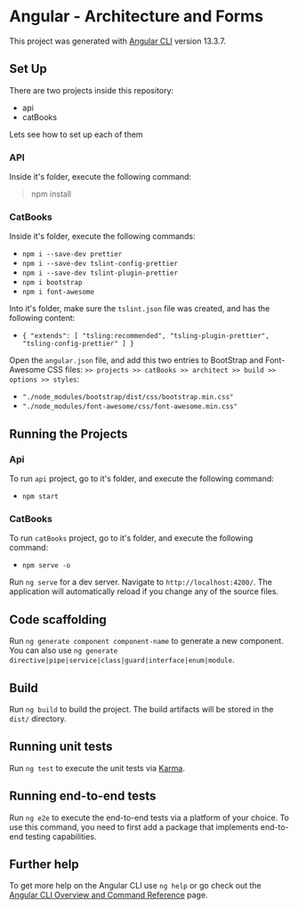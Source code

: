 # Angular - Architecture and Forms

This project was generated with [Angular CLI](https://github.com/angular/angular-cli) version 13.3.7.

## Set Up

There are two projects inside this repository:
 - api
 - catBooks


Lets see how to set up each of them

### API

Inside it's folder, execute the following command:
> npm install

### CatBooks

Inside it's folder, execute the following commands:
- `npm i --save-dev prettier`
- `npm i --save-dev tslint-config-prettier`
- `npm i --save-dev tslint-plugin-prettier`
- `npm i bootstrap`
- `npm i font-awesome`

Into it's folder, make sure the `tslint.json` file was created, and has the following content:
- ``{
  "extends": [
    "tsling:recommended",
    "tsling-plugin-prettier",
    "tsling-config-prettier"
  ]
}``

Open the `angular.json` file, and add this two entries to BootStrap and Font-Awesome CSS files:
`>> projects >> catBooks >> architect >> build >> options >> styles`:
- `"./node_modules/bootstrap/dist/css/bootstrap.min.css"`
- `"./node_modules/font-awesome/css/font-awesome.min.css"`

## Running the Projects

### Api

To run `api` project, go to it's folder, and execute the following command:
- `npm start`

### CatBooks

To run `catBooks` project, go to it's folder, and execute the following command:
- `npm serve -o`


Run `ng serve` for a dev server. Navigate to `http://localhost:4200/`. The application will automatically reload if you change any of the source files.

## Code scaffolding

Run `ng generate component component-name` to generate a new component. You can also use `ng generate directive|pipe|service|class|guard|interface|enum|module`.

## Build

Run `ng build` to build the project. The build artifacts will be stored in the `dist/` directory.

## Running unit tests

Run `ng test` to execute the unit tests via [Karma](https://karma-runner.github.io).

## Running end-to-end tests

Run `ng e2e` to execute the end-to-end tests via a platform of your choice. To use this command, you need to first add a package that implements end-to-end testing capabilities.

## Further help

To get more help on the Angular CLI use `ng help` or go check out the [Angular CLI Overview and Command Reference](https://angular.io/cli) page.
